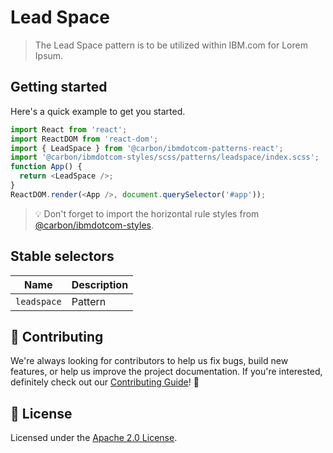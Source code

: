 # Lead Space

> The Lead Space pattern is to be utilized within IBM.com for Lorem Ipsum.

## Getting started

Here's a quick example to get you started.

```javascript
import React from 'react';
import ReactDOM from 'react-dom';
import { LeadSpace } from '@carbon/ibmdotcom-patterns-react';
import '@carbon/ibmdotcom-styles/scss/patterns/leadspace/index.scss';
function App() {
  return <LeadSpace />;
}
ReactDOM.render(<App />, document.querySelector('#app'));
```

> 💡 Don't forget to import the horizontal rule styles from
> [@carbon/ibmdotcom-styles](/packages/styles).

## Stable selectors

| Name        | Description |
| ----------- | ----------- |
| `leadspace` | Pattern     |

## 🙌 Contributing

We're always looking for contributors to help us fix bugs, build new features,
or help us improve the project documentation. If you're interested, definitely
check out our [Contributing Guide](/.github/CONTRIBUTING.md)! 👀

## 📝 License

Licensed under the [Apache 2.0 License](/LICENSE).

